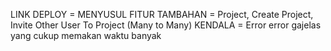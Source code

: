 LINK DEPLOY = MENYUSUL
FITUR TAMBAHAN = Project, Create Project, Invite Other User To Project (Many to Many)
KENDALA = Error error gajelas yang cukup memakan waktu banyak